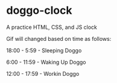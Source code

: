 # doggo-clock
A practice HTML, CSS, and JS clock

Gif will changed based on time as follows:

18:00 - 5:59 - Sleeping Doggo

6:00 - 11:59 - Waking Up Doggo

12:00 - 17:59 - Workin Doggo
